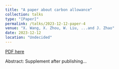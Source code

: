 ```yaml
---
title: "A paper about carbon allowance"
collection: talks
type: "[Paper]"
permalink: /talks/2023-12-12-paper-4
venue: "X. Wang, X. Zhou, W. Liu, ...and J. Zhao"
date: 2023-12-12
location: "Undecided"
---
```


[PDF here](https://xiyuan-zhou.github.io/talks/)

Abstract: Supplement after publishing…
